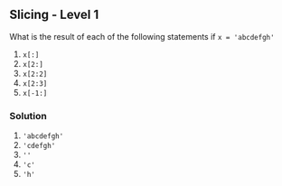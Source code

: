 ## Slicing - Level 1

What is the result of each of the following statements if `x = 'abcdefgh'`

1. `x[:]`
2. `x[2:]`
3. `x[2:2]`
4. `x[2:3]`
5. `x[-1:]`

### Solution

1. `'abcdefgh'`
2. `'cdefgh'`
3. `''`
4. `'c'`
5. `'h'`
